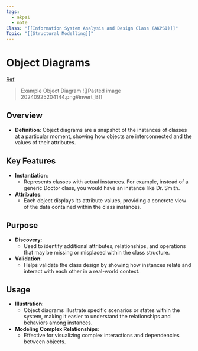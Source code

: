 ```yaml
---
tags:
  - akpsi
  - note
Class: "[[Information System Analysis and Design Class (AKPSI)]]"
Topic: "[[Structural Modelling]]"
---
```


# Object Diagrams
[Ref](https://www.uml-diagrams.org/class-diagrams-overview.html)

> Example Object Diagram
> ![[Pasted image 20240925204144.png#invert_B]]

## Overview

- **Definition**: Object diagrams are a snapshot of the instances of classes at a particular moment, showing how objects are interconnected and the values of their attributes.

## Key Features

- **Instantiation**:
    - Represents classes with actual instances. For example, instead of a generic Doctor class, you would have an instance like Dr. Smith.
- **Attributes**:
    - Each object displays its attribute values, providing a concrete view of the data contained within the class instances.

## Purpose

- **Discovery**:
    - Used to identify additional attributes, relationships, and operations that may be missing or misplaced within the class structure.
- **Validation**:
    - Helps validate the class design by showing how instances relate and interact with each other in a real-world context.

## Usage

- **Illustration**:
    - Object diagrams illustrate specific scenarios or states within the system, making it easier to understand the relationships and behaviors among instances.
- **Modeling Complex Relationships**:
    - Effective for visualizing complex interactions and dependencies between objects.

